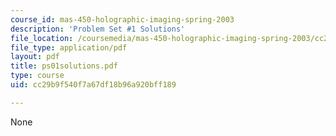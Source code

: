 ```yaml
---
course_id: mas-450-holographic-imaging-spring-2003
description: 'Problem Set #1 Solutions'
file_location: /coursemedia/mas-450-holographic-imaging-spring-2003/cc29b9f540f7a67df18b96a920bff189_ps01solutions.pdf
file_type: application/pdf
layout: pdf
title: ps01solutions.pdf
type: course
uid: cc29b9f540f7a67df18b96a920bff189

---
```

None